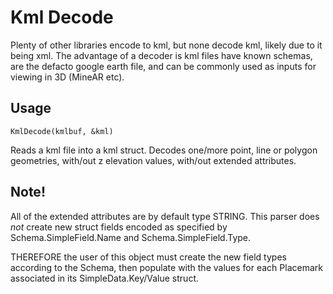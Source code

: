 # Kml Decode

Plenty of other libraries encode to kml, but none decode kml, likely due to it being xml.  The advantage of a decoder is kml files have known schemas, are the defacto google earth file, and can be commonly used as inputs for viewing in 3D (MineAR etc).

## Usage

````KmlDecode(kmlbuf, &kml)````

Reads a kml file into a kml struct.  Decodes one/more point, line or polygon geometries, with/out z elevation values, with/out extended attributes.

## Note!

All of the extended attributes are by default type STRING.  This parser does _not_ create new struct fields encoded as specified by Schema.SimpleField.Name and Schema.SimpleField.Type.  


THEREFORE the user of this object must create the new field types according to the Schema, then populate with the values for each Placemark associated in its SimpleData.Key/Value struct.
